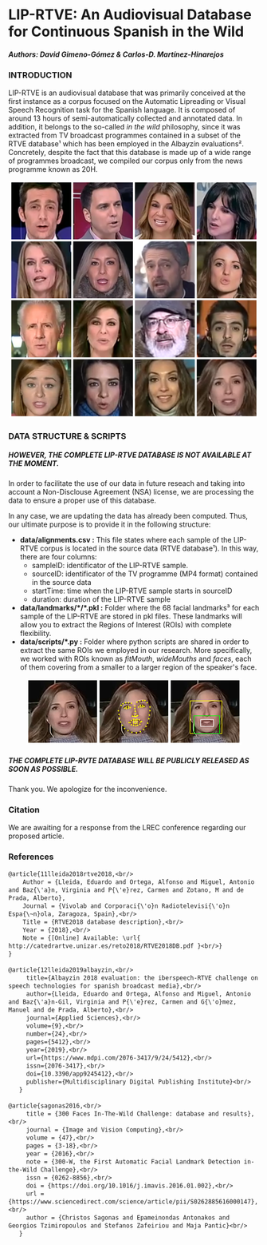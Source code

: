 # LIP-RTVE: An Audiovisual Database for Continuous Spanish in the Wild
##### Authors: David Gimeno-Gómez & Carlos-D. Martínez-Hinarejos

### INTRODUCTION
LIP-RTVE is an audiovisual database that was primarily conceived at the first instance as a corpus focused on the Automatic Lipreading or Visual Speech Recognition task for the Spanish language. It is composed of around 13 hours of semi-automatically collected and annotated data. In addition, it belongs to the so-called _in the wild_ philosophy, since it was extracted from TV broadcast programmes contained in a subset of the RTVE database¹ which has been employed in the Albayzín evaluations². Concretely, despite the fact that this database is made up of a wide range of programmes broadcast, we compiled our corpus only from the news programme known as 20H.

<p align="center">
  <img src="https://github.com/david-gimeno/LIP-RTVE/blob/main/docs/samples_corpus.png" width="500" alt="An extract of LIP-RTVE samples"/>
</p>

### DATA STRUCTURE & SCRIPTS
##### HOWEVER, THE COMPLETE LIP-RTVE DATABASE IS NOT AVAILABLE AT THE MOMENT.
In order to facilitate the use of our data in future reseach and taking into account a Non-Disclouse Agreement (NSA) license, we are
processing the data to ensure a proper use of this database.

In any case, we are updating the data has already been computed. Thus, our ultimate purpose is to provide it in the following structure:

- **data/alignments.csv :** This file states where each sample of the LIP-RTVE corpus is located in the source data (RTVE database¹). In this way, there are four columns:
     - sampleID: identificator of the LIP-RTVE sample.
     - sourceID: identificator of the TV programme (MP4 format) contained in the source data
     - startTime: time when the LIP-RTVE sample starts in sourceID
     - duration: duration of the LIP-RTVE sample
- **data/landmarks/\*/\*.pkl :** Folder where the 68 facial landmarks³ for each sample of the LIP-RTVE are stored in pkl files. These landmarks will allow you to extract the Regions of Interest (ROIs) with complete flexibility.
- **data/scripts/\*.py :** Folder where python scripts are shared in order to extract the same ROIs we employed in our research. More specifically, we worked with ROIs known as _fitMouth_, _wideMouths_ and _faces_, each of them covering from a smaller to a larger region of the speaker's face.

<p align="center">
  <img src="https://github.com/david-gimeno/LIP-RTVE/blob/main/docs/roi_extraction_process.png" alt="The ROI extraction process and the different ROIs employed in our research"/>
</p>

##### THE COMPLETE LIP-RVTE DATABASE WILL BE PUBLICLY RELEASED AS SOON AS POSSIBLE.

Thank you. We apologize for the inconvenience.

### Citation
We are awaiting for a response from the LREC conference regarding our proposed article.

### References

```
@article{11lleida2018rtve2018,<br/>
    Author = {Lleida, Eduardo and Ortega, Alfonso and Miguel, Antonio and Baz{\'a}n, Virginia and P{\'e}rez, Carmen and Zotano, M and de Prada, Alberto},
    Journal = {Vivolab and Corporaci{\'o}n Radiotelevisi{\'o}n Espa{\~n}ola, Zaragoza, Spain},<br/>
    Title = {RTVE2018 database description},<br/>
    Year = {2018},<br/>
    Note = {[Online] Available: \url{ http://catedrartve.unizar.es/reto2018/RTVE2018DB.pdf }<br/>}
}

@article{12lleida2019albayzin,<br/>
     title={Albayzin 2018 evaluation: the iberspeech-RTVE challenge on speech technologies for spanish broadcast media},<br/>
     author={Lleida, Eduardo and Ortega, Alfonso and Miguel, Antonio and Baz{\'a}n-Gil, Virginia and P{\'e}rez, Carmen and G{\'o}mez, Manuel and de Prada, Alberto},<br/>
     journal={Applied Sciences},<br/>
     volume={9},<br/>
     number={24},<br/>
     pages={5412},<br/>
     year={2019},<br/>
     url={https://www.mdpi.com/2076-3417/9/24/5412},<br/>
     issn={2076-3417},<br/>
     doi={10.3390/app9245412},<br/>
     publisher={Multidisciplinary Digital Publishing Institute}<br/>
   }

@article{sagonas2016,<br/>
     title = {300 Faces In-The-Wild Challenge: database and results},<br/>
     journal = {Image and Vision Computing},<br/>
     volume = {47},<br/>
     pages = {3-18},<br/>
     year = {2016},<br/>
     note = {300-W, the First Automatic Facial Landmark Detection in-the-Wild Challenge},<br/>
     issn = {0262-8856},<br/>
     doi = {https://doi.org/10.1016/j.imavis.2016.01.002},<br/>
     url = {https://www.sciencedirect.com/science/article/pii/S0262885616000147},<br/>
     author = {Christos Sagonas and Epameinondas Antonakos and Georgios Tzimiropoulos and Stefanos Zafeiriou and Maja Pantic}<br/>
   }
```
